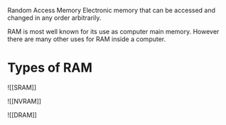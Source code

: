 Random Access Memory
Electronic memory that can be accessed and changed in any order arbitrarily.

RAM is most well known for its use as computer main memory. However there are many other uses for RAM inside a computer.

# Types of RAM

![[SRAM]]

![[NVRAM]]

![[DRAM]]